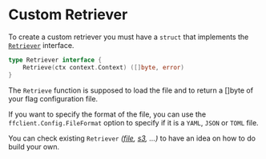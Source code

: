 # Custom Retriever

To create a custom retriever you must have a `struct` that implements the [`Retriever`](https://pkg.go.dev/github.com/thomaspoignant/go-feature-flag#Retriever) interface.

```go linenums="1"
type Retriever interface {
	Retrieve(ctx context.Context) ([]byte, error)
}
```

The `Retrieve` 	function is supposed to load the file and to return a []byte of your flag configuration file.

If you want to specify the format of the file, you can use the `ffclient.Config.FileFormat` option to specify if it is 
a `YAML`, `JSON` or `TOML` file.

You can check existing `Retriever` *([file](https://github.com/thomaspoignant/go-feature-flag/blob/main/retriever_file.go),
[s3](https://github.com/thomaspoignant/go-feature-flag/blob/main/retriever_s3.go), ...)* to have an idea on how to do build your own.
